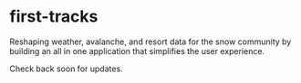 first-tracks
============

Reshaping weather, avalanche, and resort data for the snow community by building an all in one application that simplifies the user experience. 

Check back soon for updates.
